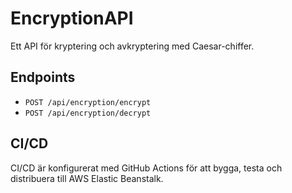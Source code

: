
# EncryptionAPI

Ett API för kryptering och avkryptering med Caesar-chiffer.

## Endpoints
- `POST /api/encryption/encrypt`
- `POST /api/encryption/decrypt`

## CI/CD
CI/CD är konfigurerat med GitHub Actions för att bygga, testa och distribuera till AWS Elastic Beanstalk.
